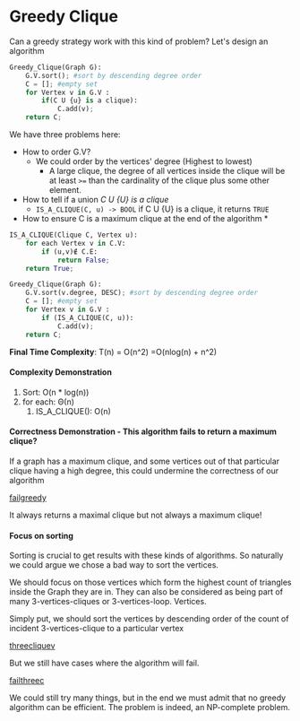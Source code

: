 # Greedy Clique
Can a greedy strategy work with this kind of problem? Let's design an algorithm

```python
Greedy_Clique(Graph G):
    G.V.sort(); #sort by descending degree order
    C = []; #empty set
    for Vertex v in G.V :
        if(C U {u} is a clique):
            C.add(v);
    return C;
```

We have three problems here:
* How to order G.V?
    * We could order by the vertices' degree (Highest to lowest)
        * A large clique, the degree of all vertices inside the clique will be at least
          `>=` than the cardinality of the clique plus some other element.
* How to tell if a union *C U {U} is a clique*
    * `IS_A_CLIQUE(C, u) -> BOOL` if C U {U} is a clique, it returns `TRUE`
* How to ensure C is a maximum clique at the end of the algorithm
    *

```python
IS_A_CLIQUE(Clique C, Vertex u):
    for each Vertex v in C.V:
        if (u,v)∉ C.E:
            return False;
    return True;
```

```python
Greedy_Clique(Graph G):
    G.V.sort(v.degree, DESC); #sort by descending degree order
    C = []; #empty set
    for Vertex v in G.V :
        if (IS_A_CLIQUE(C, u)):
            C.add(v);
    return C;
```
**Final Time Complexity**: T(n) = O(n^2) =O(nlog(n) + n^2)

#### Complexity Demonstration
1) Sort: O(n * log(n))
2) for each: Θ(n)
    1) IS_A_CLIQUE(): O(n)

#### Correctness Demonstration - This algorithm fails to return a maximum clique?
If a graph has a maximum clique, and some vertices out of that particular clique
having a high degree, this could undermine the correctness of our algorithm

[failgreedy](https://github.com/PayThePizzo/DataStrutucures-Algorithms/blob/main/Resources/failgreedy.png?raw=TRUE)

It always returns a maximal clique but not always a maximum clique!

#### Focus on sorting
Sorting is crucial to get results with these kinds of algorithms. So naturally we could
argue we chose a bad way to sort the vertices.

We should focus on those vertices which form the highest count of triangles inside the Graph they
are in. They can also be considered as being part of many 3-vertices-cliques or 3-vertices-loop.
Vertices.

Simply put, we should sort the vertices by descending order of the count of incident 3-vertices-clique
to a particular vertex

[threecliquev](https://github.com/PayThePizzo/DataStrutucures-Algorithms/blob/main/Resources/threecliquev.png?raw=TRUE)

But we still have cases where the algorithm will fail.

[failthreec](https://github.com/PayThePizzo/DataStrutucures-Algorithms/blob/main/Resources/failthreec.png?raw=TRUE)

We could still try many things, but in the end we must admit that no greedy algorithm 
can be efficient. The problem is indeed, an NP-complete problem.





